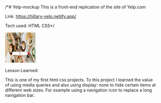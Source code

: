 /*# Yelp-mockup
This is a front-end replication of the site of Yelp.com

Link:  https://hillary-yelp.netlify.app/

Tech used: HTML CSS*/

<img src="/images/yelp.PNG" alt="yelp" style="height: 100px; width:100px;"/>

Lesson Learned:

This is one of my first html css projects. To this project I learned the value of using media queries and also using display: none to hide certain items at different web sizes. For example using a navigation icon to replace a long navigation bar.  
